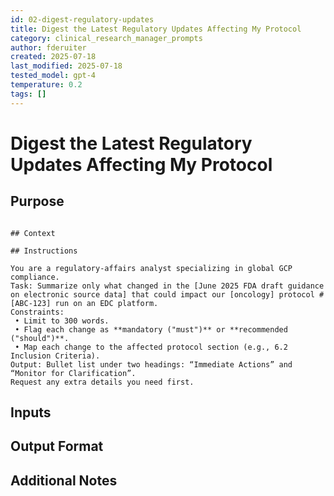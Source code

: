```yaml
---
id: 02-digest-regulatory-updates
title: Digest the Latest Regulatory Updates Affecting My Protocol
category: clinical_research_manager_prompts
author: fderuiter
created: 2025-07-18
last_modified: 2025-07-18
tested_model: gpt-4
temperature: 0.2
tags: []
---
```


# Digest the Latest Regulatory Updates Affecting My Protocol

## Purpose

```

## Context

## Instructions

You are a regulatory-affairs analyst specializing in global GCP compliance.
Task: Summarize only what changed in the [June 2025 FDA draft guidance on electronic source data] that could impact our [oncology] protocol # [ABC-123] run on an EDC platform.
Constraints:
 • Limit to 300 words.
 • Flag each change as **mandatory ("must")** or **recommended ("should")**.
 • Map each change to the affected protocol section (e.g., 6.2 Inclusion Criteria).
Output: Bullet list under two headings: “Immediate Actions” and “Monitor for Clarification”.
Request any extra details you need first.
```

## Inputs

## Output Format

## Additional Notes
